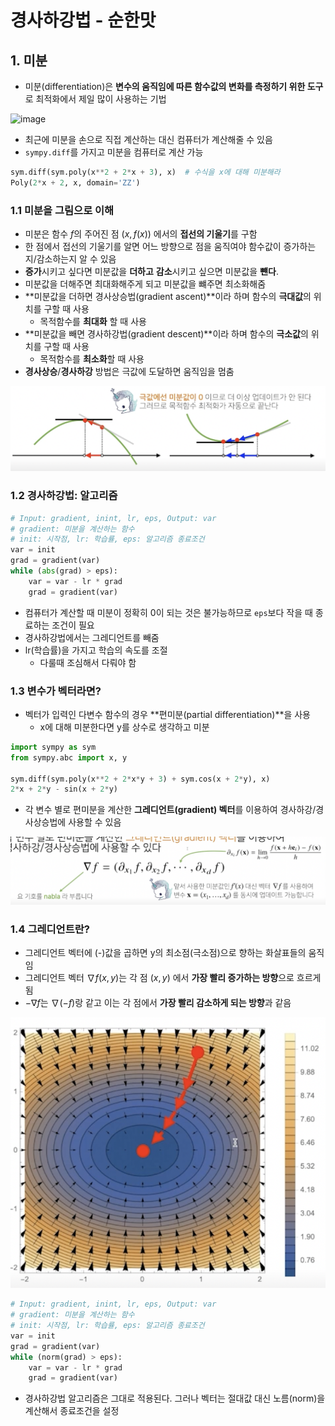 # 경사하강법 - 순한맛

## 1. 미분

- 미분(differentiation)은 **변수의 움직임에 따른 함수값의 변화를 측정하기 위한 도구**로 최적화에서 제일 많이 사용하는 기법

![image](https://user-images.githubusercontent.com/52475378/128185667-aee4b627-5016-46ac-a837-c3b347c3ee36.png)

- 최근에 미분을 손으로 직접 계산하는 대신 컴퓨터가 계산해줄 수 있음
- `sympy.diff`를 가지고 미분을 컴퓨터로 계산 가능

```python
sym.diff(sym.poly(x**2 + 2*x + 3), x)  # 수식을 x에 대해 미분해라
Poly(2*x + 2, x, domain='ZZ')
```

### 1.1 미분을 그림으로 이해

- 미분은 함수 $f$의 주어진 점 $(x, f(x))$ 에서의 **접선의 기울기**를 구함
- 한 점에서 접선의 기울기를 알면 어느 방향으로 점을 움직여야 함수값이 증가하는지/감소하는지 알 수 있음
- **증가**시키고 싶다면 미분값을 **더하고** **감소**시키고 싶으면 미분값을 **뺸다**.
- 미분값을 더해주면 최대화해주게 되고 미분값을 뺴주면 최소화해줌
- **미분값을 더하면 경사상승법(gradient ascent)**이라 하며 함수의 **극대값**의 위치를 구할 때 사용
  - 목적함수를 **최대화** 할 때 사용
- **미분값을 빼면 경사하강법(gradient descent)**이라 하며 함수의 **극소값**의 위치를 구할 때 사용
  - 목적함수를 **최소화**할 때 사용
- **경사상승**/**경사하강** 방법은 극값에 도달하면 움직임을 멈춤

![](2021-08-04-22-24-29.png)

### 1.2 경사하강법: 알고리즘

```python
# Input: gradient, inint, lr, eps, Output: var
# gradient: 미분을 계산하는 함수
# init: 시작점, lr: 학습률, eps: 알고리즘 종료조건
var = init
grad = gradient(var)
while (abs(grad) > eps):
    var = var - lr * grad
    grad = gradient(var)
```

- 컴퓨터가 계산할 때 미분이 정확히 0이 되는 것은 불가능하므로 `eps`보다 작을 때 종료하는 조건이 필요
- 경사하강법에서는 그레디언트를 빼줌
- lr(학습률)을 가지고 학습의 속도를 조절
  - 다룰때 조심해서 다뤄야 함

### 1.3 변수가 벡터라면?

- 벡터가 입력인 다변수 함수의 경우 **편미분(partial differentiation)**을 사용
    - x에 대해 미분한다면 y를 상수로 생각하고 미분


```python
import sympy as sym
from sympy.abc import x, y

sym.diff(sym.poly(x**2 + 2*x*y + 3) + sym.cos(x + 2*y), x)
2*x + 2*y - sin(x + 2*y)
```

- 각 변수 별로 편미분을 계산한 **그레디언트(gradient) 벡터**를 이용하여 경사하강/경사상승법에 사용할 수 있음

![](./img/2021-08-04-22-33-35.png)

### 1.4 그레디언트란?

- 그레디언트 벡터에 (-)값을 곱하면 y의 최소점(극소점)으로 향하는 화살표들의 움직임
- 그레디언트 벡터 $\nabla f(x, y)$는 각 점 $(x, y)$ 에서 **가장 빨리 증가하는 방향**으로 흐르게 됨
- $-\nabla f$는 $\nabla (-f)$랑 같고 이는 각 점에서 **가장 빨리 감소하게 되는 방향**과 같음

![](./img/2021-08-04-22-38-01.png)

```python
# Input: gradient, inint, lr, eps, Output: var
# gradient: 미분을 계산하는 함수
# init: 시작점, lr: 학습률, eps: 알고리즘 종료조건
var = init
grad = gradient(var)
while (norm(grad) > eps):
    var = var - lr * grad
    grad = gradient(var)
```

- 경사하강법 알고리즘은 그대로 적용된다. 그러나 벡터는 절대값 대신 노름(norm)을 계산해서 종료조건을 설정


























